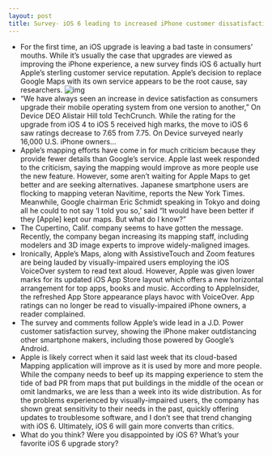 ```yaml
---
layout: post
title: Survey- iOS 6 leading to increased iPhone customer dissatisfaction
---
```

* For the first time, an iOS upgrade is leaving a bad taste in consumers’ mouths. While it’s usually the case that upgrades are viewed as improving the iPhone experience, a new survey finds iOS 6 actually hurt Apple’s sterling customer service reputation. Apple’s decision to replace Google Maps with its own service appears to be the root cause, say researchers.
![img](http://media.idownloadblog.com/wp-content/uploads/2012/09/google-maps-ss-e1348454545445.jpg)
* “We have always seen an increase in device satisfaction as consumers upgrade their mobile operating system from one version to another,” On Device DEO Alistair Hill told TechCrunch. While the rating for the upgrade from iOS 4 to iOS 5 received high marks, the move to iOS 6 saw ratings decrease to 7.65 from 7.75. On Device surveyed nearly 16,000 U.S. iPhone owners…
* Apple’s mapping efforts have come in for much criticism because they provide fewer details than Google’s service. Apple last week responded to the criticism, saying the mapping would improve as more people use the new feature. However, some aren’t waiting for Apple Maps to get better and are seeking alternatives. Japanese smartphone users are flocking to mapping veteran Navitime, reports the New York Times. Meanwhile, Google chairman Eric Schmidt speaking in Tokyo and doing all he could to not say ‘I told you so,’ said “It would have been better if they [Apple] kept our maps. But what do I know?”
* The Cupertino, Calif. company seems to have gotten the message. Recently, the company began increasing its mapping staff, including modelers and 3D image experts to improve widely-maligned images.
* Ironically, Apple’s Maps, along with AssistiveTouch and Zoom features are being lauded by visually-impaired users employing the iOS VoiceOver system to read text aloud. However, Apple was given lower marks for its updated iOS App Store layout which offers a new horizontal arrangement for top apps, books and music. According to AppleInsider, the refreshed App Store appearance plays havoc with VoiceOver. App ratings can no longer be read to visually-impaired iPhone owners, a reader complained.
* The survey and comments follow Apple’s wide lead in a J.D. Power customer satisfaction survey, showing the iPhone maker outdistancing other smartphone makers, including those powered by Google’s Android.
* Apple is likely correct when it said last week that its cloud-based Mapping application will improve as it is used by more and more people. While the company needs to beef up its mapping experience to stem the tide of bad PR from maps that put buildings in the middle of the ocean or omit landmarks, we are less than a week into its wide distribution. As for the problems experienced by visually-impaired users, the company has shown great sensitivity to their needs in the past, quickly offering updates to troublesome software, and I don’t see that trend changing with iOS 6. Ultimately, iOS 6 will gain more converts than critics.
* What do you think? Were you disappointed by iOS 6? What’s your favorite iOS 6 upgrade story?

